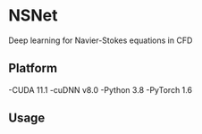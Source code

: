 # NSNet
 Deep learning for Navier-Stokes equations in CFD


## Platform

-CUDA 11.1
-cuDNN v8.0
-Python 3.8
-PyTorch 1.6

## Usage
